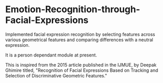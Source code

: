 # Emotion-Recognition-through-Facial-Expressions

Implemented facial expression recognition by selecting features across various geometrical features and comparing differences 
with a neutral expression.

It is a person dependant module at present.

This is inspired from the 2015 article published in the IJMUE, by Deepak Ghimire titled, "Recognition of Facial Expressions Based on Tracking and Selection of Discriminative Geometric Features."
